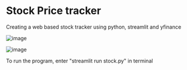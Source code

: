 # Stock Price tracker 
Creating a web based stock tracker using python, streamlit and yfinance

![image](https://user-images.githubusercontent.com/91717958/230832483-6b1bea65-5881-4d7c-87c3-56cb791c5cd8.png)

![image](https://user-images.githubusercontent.com/91717958/230832523-f4eee46b-b09c-4ffe-a72c-59e54530d645.png)

To run the program, enter "streamlit run stock.py" in terminal
